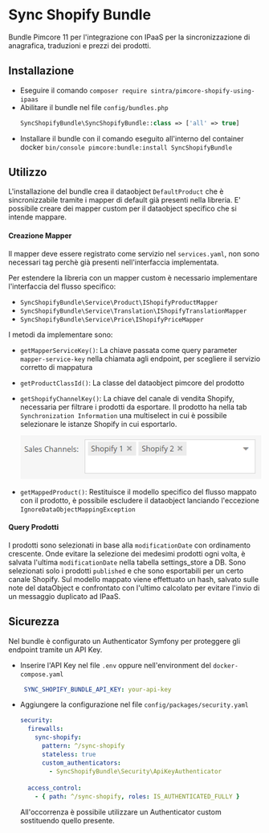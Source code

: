 # Sync Shopify Bundle

Bundle Pimcore 11 per l'integrazione con IPaaS per la sincronizzazione di anagrafica, traduzioni e prezzi dei prodotti.

## Installazione

- Eseguire il comando `composer require sintra/pimcore-shopify-using-ipaas`
- Abilitare il bundle nel file `config/bundles.php`
  ``` php
  SyncShopifyBundle\SyncShopifyBundle::class => ['all' => true]
  ```
- Installare il bundle con il comando eseguito all'interno del
  container docker `bin/console pimcore:bundle:install SyncShopifyBundle`

## Utilizzo

L'installazione del bundle crea il dataobject `DefaultProduct` che è sincronizzabile tramite i mapper di default già
presenti nella libreria.
E' possibile creare dei mapper custom per il dataobject specifico che si intende mappare.

#### Creazione Mapper

Il mapper deve essere registrato come servizio nel `services.yaml`, non sono necessari tag perchè già presenti
nell'interfaccia implementata.

Per estendere la libreria con un mapper custom è necessario implementare l'interfaccia del flusso specifico:

- `SyncShopifyBundle\Service\Product\IShopifyProductMapper`
- `SyncShopifyBundle\Service\Translation\IShopifyTranslationMapper`
- `SyncShopifyBundle\Service\Price\IShopifyPriceMapper`

I metodi da implementare sono:

- `getMapperServiceKey()`: La chiave passata come query parameter `mapper-service-key` nella chiamata agli endpoint, per
  scegliere il servizio corretto di mappatura
- `getProductClassId()`: La classe del dataobject pimcore del prodotto
- `getShopifyChannelKey()`: La chiave del canale di vendita Shopify, necessaria per filtrare i prodotti da esportare. Il
  prodotto ha nella tab `Synchronization Information` una multiselect in cui è possibile selezionare le istanze Shopify
  in cui esportarlo.

  ![Shopify Multiselect](assets/shopify-channels-multiselect.png)
- `getMappedProduct()`: Restituisce il modello specifico del flusso mappato con il prodotto, è possibile escludere il
  dataobject lanciando l'eccezione `IgnoreDataObjectMappingException`

#### Query Prodotti

I prodotti sono selezionati in base alla `modificationDate` con ordinamento crescente. Onde evitare la selezione dei
medesimi prodotti ogni volta, è salvata l'ultima `modificationDate` nella tabella settings_store a DB.
Sono selezionati solo i prodotti `published` e che sono esportabili per un certo canale Shopify.
Sul modello mappato viene effettuato un hash, salvato sulle note del dataObject e confrontato con l'ultimo calcolato per
evitare l'invio di un messaggio duplicato ad IPaaS.

## Sicurezza

Nel bundle è configurato un Authenticator Symfony per proteggere gli endpoint tramite un API Key.

- Inserire l'API Key nel file `.env` oppure nell'environment del `docker-compose.yaml`
  ``` yaml
   SYNC_SHOPIFY_BUNDLE_API_KEY: your-api-key
  ```

- Aggiungere la configurazione nel file `config/packages/security.yaml`

  ``` yaml
  security:
    firewalls:
      sync-shopify:
        pattern: ^/sync-shopify
        stateless: true
        custom_authenticators:
          - SyncShopifyBundle\Security\ApiKeyAuthenticator
   
    access_control:
      - { path: ^/sync-shopify, roles: IS_AUTHENTICATED_FULLY }
  ```
  All'occorrenza è possibile utilizzare un Authenticator custom sostituendo quello presente.